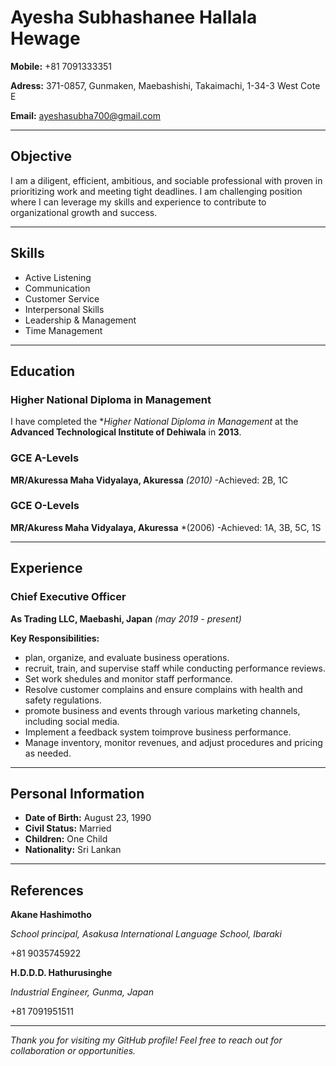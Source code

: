 # Ayesha Subhashanee Hallala Hewage

**Mobile:** +81 7091333351

**Adress:** 371-0857, Gunmaken, Maebashishi, Takaimachi, 1-34-3 West Cote E

**Email:** [ayeshasubha700@gmail.com](mailto:ayeshasubha700@gmail.com)

---

## **Objective**
I am a diligent, efficient, ambitious, and sociable professional with proven in prioritizing work and meeting tight deadlines. I am challenging position where I can leverage my skills and experience to contribute to organizational growth and success.

---

## **Skills**
- Active Listening
- Communication
- Customer Service
- Interpersonal Skills
- Leadership & Management
- Time Management
  
---

## **Education**
### **Higher National Diploma in Management**
I have completed the **Higher National Diploma in Management* at the **Advanced Technological Institute of Dehiwala** in **2013**.

### **GCE A-Levels**
**MR/Akuressa Maha Vidyalaya, Akuressa** *(2010)*
-Achieved: 2B, 1C

### **GCE O-Levels**
**MR/Akuress Maha Vidyalaya, Akuressa** *(2006)
-Achieved: 1A, 3B, 5C, 1S

---

## **Experience**
### **Chief Executive Officer**
**As Trading LLC, Maebashi, Japan** *(may 2019 - present)*

**Key Responsibilities:**
- plan, organize, and evaluate business operations.
- recruit, train, and supervise staff while conducting performance reviews.
- Set work shedules and monitor staff performance.
- Resolve customer complains and ensure complains with health and safety regulations.
- promote business and events through various marketing channels, including social media.
- Implement a feedback system toimprove business performance.
- Manage inventory, monitor revenues, and adjust procedures and pricing as needed.

---

## **Personal Information**
- **Date of Birth:** August 23, 1990
- **Civil Status:** Married
- **Children:** One Child
- **Nationality:** Sri Lankan

---

## **References**
**Akane Hashimotho**

*School principal, Asakusa International Language School, Ibaraki*

+81 9035745922

**H.D.D.D. Hathurusinghe**

*Industrial Engineer, Gunma, Japan*

+81 7091951511

---

*Thank you for visiting my GitHub profile! Feel free to reach out for collaboration or opportunities.*
